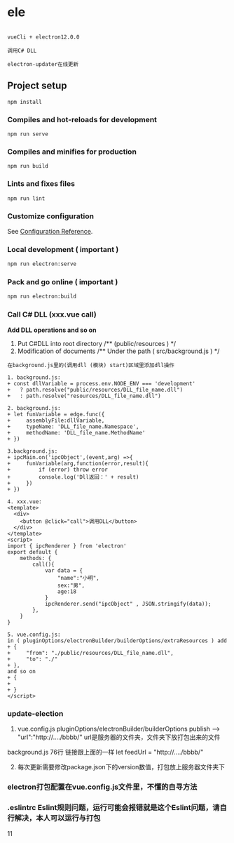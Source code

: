 # ele

```test

vueCli + electron12.0.0 

调用C# DLL

electron-updater在线更新

```

## Project setup

```
npm install
```

### Compiles and hot-reloads for development

```
npm run serve
```

### Compiles and minifies for production

```
npm run build
```

### Lints and fixes files

```
npm run lint
```

### Customize configuration

See [Configuration Reference](https://cli.vuejs.org/config/).



### Local development ( important )

```bash
npm run electron:serve
```

### Pack and go online ( important )

```bash
npm run electron:build
```

### Call C# DLL (xxx.vue call)

**Add DLL operations and so on** 

1. Put C#DLL into root directory  /** (public/resources ) */
2. Modification of documents /** Under the path ( src/background.js ) */

```text
在background.js里的(调用dll (模块) start)区域里添加dll操作

1. background.js:
+ const dllVariable = process.env.NODE_ENV === 'development' 
+   ? path.resolve("public/resources/DLL_file_name.dll") 
+   : path.resolve("resources/DLL_file_name.dll")

2. background.js:
+ let funVariable = edge.func({
+     assemblyFile:dllVariable,
+     typeName: 'DLL_file_name.Namespace',
+     methodName: 'DLL_file_name.MethodName'
+ })

3.background.js:
+ ipcMain.on('ipcObject',(event,arg) =>{
+     funVariable(arg,function(error,result){
+         if (error) throw error
+         console.log('Dll返回：' + result) 
+     })
+ })

4. xxx.vue:
<template>
  <div>
    <button @click="call">调用DLL</button>
  </div>
</template>
<script>
import { ipcRenderer } from 'electron'
export default {
    methods: {
        call(){
            var data = {
                "name":"小明",
                sex:"男",
                age:18
            }
            ipcRenderer.send("ipcObject" , JSON.stringify(data));
        },
    }
}

5. vue.config.js:
in ( pluginOptions/electronBuilder/builderOptions/extraResources ) add
+ {
+     "from": "./public/resources/DLL_file_name.dll",
+     "to": "./"
+ },
and so on
+ {
+  
+ }
</script>
```

### update-election

1. vue.config.js
   pluginOptions/electronBuilder/builderOptions
   publish --> "url":"http://..../bbbb/" 
   url是服务器的文件夹，文件夹下放打包出来的文件

background.js 76行 链接跟上面的一样
let feedUrl = "http://..../bbbb/"

2. 每次更新需要修改package.json下的version数值，打包放上服务器文件夹下





### electron打包配置在vue.config.js文件里，不懂的自寻方法

### .eslintrc Eslint规则问题，运行可能会报错就是这个Eslint问题，请自行解决，本人可以运行与打包



11